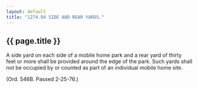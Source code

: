 ```yaml
---
layout: default 
title: "1274.04 SIDE AND REAR YARDS."
---
```


{{ page.title }}
----------------

A side yard on each side of a mobile home park and a rear yard of thirty
feet or more shall be provided around the edge of the park. Such yards
shall not be occupied by or counted as part of an individual mobile home
site.

(Ord. 546B. Passed 2-25-76.)
